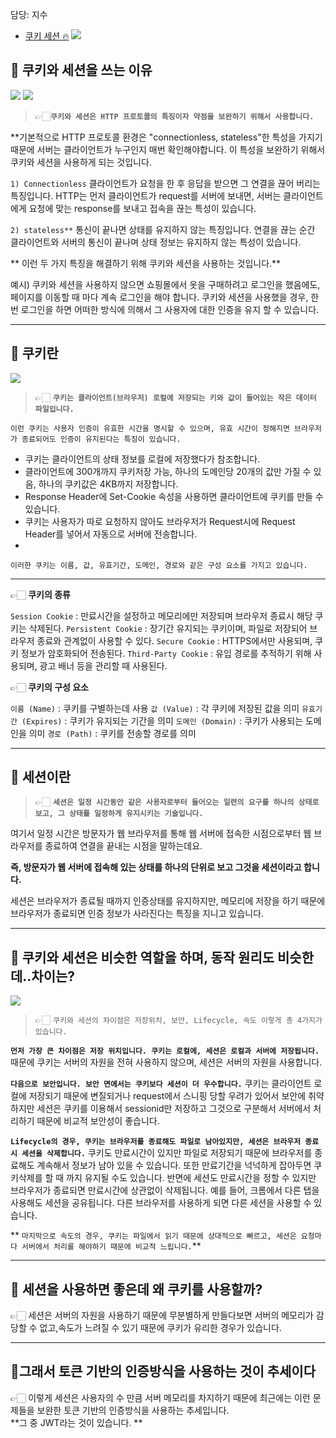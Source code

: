 담당: 지수
- [쿠키 세션 🔥](#쿠키-세션)
![](https://velog.velcdn.com/images/fejigu/post/88df3e0e-0d56-4f40-8c26-78c571a70dbe/image.png)
## 🔎 쿠키와 세션을 쓰는 이유
![](https://wooooooak.github.io/public/img/cookie/1.PNG)
![](https://wooooooak.github.io/public/img/cookie/2.PNG)

> 👉🏻**`쿠키와 세션은 HTTP 프로토콜의 특징이자 약점을 보완하기 위해서 사용합니다.`**
> 
**기본적으로 HTTP 프로토콜 환경은 "connectionless, stateless"한 특성을 가지기 때문에 서버는 클라이언트가 누구인지 매번 확인해야합니다. 이 특성을 보완하기 위해서 쿠키와 세션을 사용하게 되는 것입니다. 

`1) Connectionless`
클라이언트가 요청을 한 후 응답을 받으면 그 연결을 끊어 버리는 특징입니다.
HTTP는 먼저 클라이언트가 request를 서버에 보내면, 서버는 클라이언트에게 요청에 맞는 response를 보내고 접속을 끊는 특성이 있습니다.

`2) stateless**`
통신이 끝나면 상태를 유지하지 않는 특징입니다.
연결을 끊는 순간 클라이언트와 서버의 통신이 끝나며 상태 정보는 유지하지 않는 특성이 있습니다.

 ** 이런 두 가지 특징을 해결하기 위해 쿠키와 세션을 사용하는 것입니다.**
 
 예시) 쿠키와 세션을 사용하지 않으면 쇼핑몰에서 옷을 구매하려고 로그인을 했음에도, 페이지를 이동할 때 마다 계속 로그인을 해야 합니다.
 쿠키와 세션을 사용했을 경우, 한 번 로그인을 하면 어떠한 방식에 의해서 그 사용자에 대한 인증을 유지 할 수 있습니다. 


---

## 🔎 쿠키란
![](https://img1.daumcdn.net/thumb/R1280x0/?scode=mtistory2&fname=https%3A%2F%2Fk.kakaocdn.net%2Fdn%2FcOoJLw%2FbtqF5zvtxuW%2FUWYPKlTDjivNysGYzEjcQ0%2Fimg.png)
> 👉🏻 **`쿠키는 클라이언트(브라우저) 로컬에 저장되는 키와 값이 들어있는 작은 데이터 파일입니다.`**
> 
    이런 쿠키는 사용자 인증이 유효한 시간을 명시할 수 있으며, 유효 시간이 정해지면 브라우저가 종료되어도 인증이 유지된다는 특징이 있습니다.
    
- 쿠키는 클라이언트의 상태 정보를 로컬에 저장했다가 참조합니다.
- 클라이언트에 300개까지 쿠키저장 가능, 하나의 도메인당 20개의 값만 가질 수 있음, 하나의 쿠키값은 4KB까지 저장합니다.
- Response Header에 Set-Cookie 속성을 사용하면 클라이언트에 쿠키를 만들 수 있습니다.
- 쿠키는 사용자가 따로 요청하지 않아도 브라우저가 Request시에 Request Header를 넣어서 자동으로 서버에 전송합니다.
- 
`이러한 쿠키는 이름, 값, 유효기간, 도메인, 경로와 같은 구성 요소를 가지고 있습니다.`
 
---
👉🏻 **쿠키의 종류**

`Session Cookie` : 만료시간을 설정하고 메모리에만 저장되며 브라우저 종료시 해당 쿠키는 삭제된다.
`Persistent Cookie` : 장기간 유지되는 쿠키이며, 파일로 저장되어 브라우저 종료와 관계없이 사용할 수 있다.
`Secure Cookie` : HTTPS에서만 사용되며, 쿠키 정보가 암호화되어 전송된다.
`Third-Party Cookie` : 유입 경로를 추적하기 위해 사용되며, 광고 배너 등을 관리할 때 사용된다.<br>

👉🏻 **쿠키의 구성 요소**

`이름 (Name)` : 쿠키를 구별하는데 사용
`값 (Value)` : 각 쿠키에 저장된 값을 의미
`유효기간 (Expires)` : 쿠키가 유지되는 기간을 의미
`도메인 (Domain)` : 쿠키가 사용되는 도메인을 의미
`경로 (Path)` : 쿠키를 전송할 경로를 의미

---

## 🔎 세션이란
> 👉🏻 **`세션은 일정 시간동안 같은 사용자로부터 들어오는 일련의 요구를 하나의 상태로 보고, 그 상태를 일정하게 유지시키는 기술입니다. `**<br>
>
  여기서 일정 시간은 방문자가 웹 브라우저를 통해 웹 서버에 접속한 시점으로부터 웹 브라우저를 종료하여 연결을 끝내는 시점을 말하는데요. <br>
  
  **즉, 방문자가 웹 서버에 접속해 있는 상태를 하나의 단위로 보고 그것을 세션이라고 합니다.**<br>
  
  세션은 브라우저가 종료될 때까지 인증상태를 유지하지만, 메모리에 저장을 하기 때문에 브라우저가 종료되면 인증 정보가 사라진다는 특징을 지니고 있습니다.



---

## 🔎 쿠키와 세션은 비슷한 역할을 하며, 동작 원리도 비슷한데..차이는? 
![](https://velog.velcdn.com/images%2Fhammii%2Fpost%2Fe97c274d-66d7-4ed0-b2ff-7ab211257832%2F994BEA345B53368401.png)
> 👉🏻 `쿠키와 세션의 차이점은 저장위치, 보안, Lifecycle, 속도 이렇게 총 4가지가 있습니다.`<br>
> 
**`먼저 가장 큰 차이점은 저장 위치입니다. 쿠키는 로컬에, 세션은 로컬과 서버에 저장됩니다.`**
  때문에 쿠키는 서버의 자원을 전혀 사용하지 않으며, 세션은 서버의 자원을 사용합니다.<br>
  
**`다음으로 보안입니다. 보안 면에서는 쿠키보다 세션이 더 우수합니다.`**
  쿠키는 클라이언트 로컬에 저장되기 때문에 변질되거나 request에서 스니핑 당할 우려가 있어서 보안에 취약하지만 
  세션은 쿠키를 이용해서 sessionid만 저장하고 그것으로 구분해서 서버에서 처리하기 때문에 비교적 보안성이 좋습니다.<br>
  
**`Lifecycle의 경우, 쿠키는 브라우저를 종료해도 파일로 남아있지만, 세션은 브라우저 종료시 세션을 삭제합니다.`**
  쿠키도 만료시간이 있지만 파일로 저장되기 때문에 브라우저를 종료해도 계속해서 정보가 남아 있을 수 있습니다. 
  또한 만료기간을 넉넉하게 잡아두면 쿠키삭제를 할 때 까지 유지될 수도 있습니다.
  반면에 세션도 만료시간을 정할 수 있지만 브라우저가 종료되면 만료시간에 상관없이 삭제됩니다. 
  예를 들어, 크롬에서 다른 탭을 사용해도 세션을 공유됩니다. 다른 브라우저를 사용하게 되면 다른 세션을 사용할 수 있습니다.<br>
  
 ** `마지막으로 속도의 경우, 쿠키는 파일에서 읽기 때문에 상대적으로 빠르고, 세션은 요청마다 서버에서 처리를 해야하기 때문에 비교적 느립니다.`**
 
 ---
 
## 🔎 세션을 사용하면 좋은데 왜 쿠키를 사용할까?
👉🏻 세션은 서버의 자원을 사용하기 때문에 무분별하게 만들다보면 서버의 메모리가 감당할 수 없고,속도가 느려질 수 있기 때문에 쿠키가 유리한 경우가 있습니다.


---

## 📍그래서 토큰 기반의 인증방식을 사용하는 것이 추세이다
👉🏻 이렇게 세션은 사용자의 수 만큼 서버 메모리를 차지하기 때문에 최근에는 이런 문제들을 보완한 토큰 기반의 인증방식을 사용하는 추세입니다.<br>
**그 중 JWT라는 것이 있습니다. **

